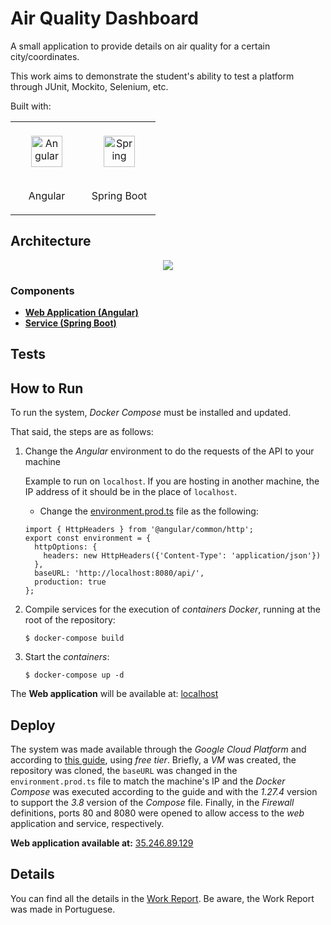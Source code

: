 # Air Quality Dashboard

<!--
Not Working because of lack of ssl on server
![](http://34.89.73.181:9000/api/project_badges/quality_gate?project=com.hugopaiva%3Aair-quality-service)

![](http://34.89.73.181:9000/api/project_badges/measure?project=com.hugopaiva%3Aair-quality-service&metric=coverage)

![](http://34.89.73.181:9000/api/project_badges/measure?project=com.hugopaiva%3Aair-quality-service&metric=alert_status)

-->

A small application to provide details on air quality for a certain city/coordinates. 

This work aims to demonstrate the student's ability to test a platform through JUnit, Mockito, Selenium, etc.

Built with:

<table>
  <tr>
    <td valign="top" style="width:100px">
      <div align="center">
      <img style="margin: 20px" src="https://profilinator.rishav.dev/skills-assets/angularjs-original.svg" alt="Angular" height="50" /> 
      <p>Angular</p>
      </div>
    </td>
    <td valign="top" style="width:100px">
      <div align="center">
      <img style="margin: 20px" src="https://profilinator.rishav.dev/skills-assets/springio-icon.svg" alt="Spring" height="50" /> 
      <p>Spring Boot</p>
      </div>
    </td>
  </tr>
</table> 

## Architecture

<p align="center">
  <img  src="/report/architecture.png">
</p>

### Components

- [**Web Application (Angular)**](./web-application)
- [**Service (Spring Boot)**](./air-quality-service)

## Tests

## How to Run

To run the system, _Docker Compose_ must be installed and updated.

That said, the steps are as follows:

1. Change the _Angular_ environment to do the requests of the API to your machine

   Example to run on `localhost`. If you are hosting in another machine, the IP address of it should be in the place of `localhost`.
   
     - Change the [environment.prod.ts](./web-application/src/environments/environment.prod.ts) file as the following:
     
      ```
      import { HttpHeaders } from '@angular/common/http';
      export const environment = {
        httpOptions: {
          headers: new HttpHeaders({'Content-Type': 'application/json'})
        },
        baseURL: 'http://localhost:8080/api/',
        production: true
      };
      ```
    
2. Compile services for the execution of _containers Docker_, running at the root of the repository:
   
    ```
    $ docker-compose build
    ```
    
3. Start the _containers_:
    
    ```
    $ docker-compose up -d
    ```
    
The **Web application** will be available at: [localhost](http://localhost)

## Deploy

The system was made available through the _Google Cloud Platform_ and according to [this guide](https://cloud.google.com/community/tutorials/docker-compose-on-container-optimized-os), using _free tier_. Briefly, a _VM_ was created, the repository was cloned, the `baseURL` was changed in the` environment.prod.ts` file to match the machine's IP and the _Docker Compose_ was executed according to the guide and with the _1.27.4_ version to support the _3.8_ version of the _Compose_ file. Finally, in the _Firewall_ definitions, ports 80 and 8080 were opened to allow access to the _web_ application and service, respectively.

**Web application available at:** [35.246.89.129](http://35.246.89.129)

## Details

You can find all the details in the [Work Report](./report/relatorio.pdf). Be aware, the Work Report was made in Portuguese.


